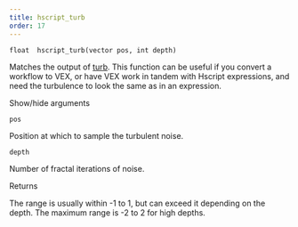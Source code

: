 ```yaml
---
title: hscript_turb
order: 17
---
```

`float  hscript_turb(vector pos, int depth)`

Matches the output of [turb](../../expressions/turb.html "Generates spatially coherent 3D noise."). This function can be useful if you convert a workflow to VEX, or have VEX work in tandem with Hscript expressions, and need the turbulence to look the same as in an expression.

Show/hide arguments

`pos`

Position at which to sample the turbulent noise.

`depth`

Number of fractal iterations of noise.

Returns

The range is usually within -1 to 1, but can exceed it depending on the depth. The maximum range is -2 to 2 for high depths.
